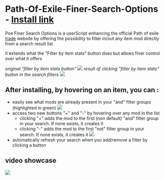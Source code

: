 # Path-Of-Exile-Finer-Search-Options - [Install link](https://github.com/maxbourdarie/Path-Of-Exile-Finer-Search-Options/raw/master/poe-finer-search-options.user.js)

Poe Finer Search Options is a userScript enhancing the official Path of exile [trade](https://www.pathofexile.com/trade) website by offering the possibility to filter in/out any item mod directly from a search result list

It extends what the "Filter by item stats" button does but allows finer control over what it offers

*original "filter by item stats button"*
![](https://github.com/maxbourdarie/Path-Of-Exile-Finer-Search-Options/blob/master/images/filter-by-item-stats.png)
*result of clicking "filter by item stats" button in the search filters*
![](https://github.com/maxbourdarie/Path-Of-Exile-Finer-Search-Options/blob/master/images/filter-by-item-stats-result.png)

## After installing, by hovering on an item, you can : 

* easily see what mods are already present in your "and" filter groups (highlighted in green)
![](https://github.com/maxbourdarie/Path-Of-Exile-Finer-Search-Options/blob/master/images/finer-search-filtered-stat.png)
* access two new buttons "+" and "-" by hovering over any mod in the list
  * clicking "+" adds the mod to the first (non default) "and" filter group in your search. If none exists, it creates it
  * clicking "-" adds the mod to the first "not" filter group in your search. If none exists, it creates it
![](https://github.com/maxbourdarie/Path-Of-Exile-Finer-Search-Options/blob/master/images/finer-search-buttons.png)
* automatically refresh your search when you add/remove a filter by clicking a button

## video showcase 
![](https://github.com/maxbourdarie/Path-Of-Exile-Finer-Search-Options/blob/master/images/ezgif.com-video-to-gif.gif)
